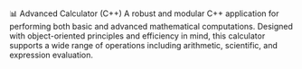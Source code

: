 📊 Advanced Calculator (C++) 
<bg>
A robust and modular C++ application for performing both basic and advanced mathematical computations. Designed with object-oriented principles and efficiency in mind, this calculator supports a wide range of operations including arithmetic, scientific, and expression evaluation.
